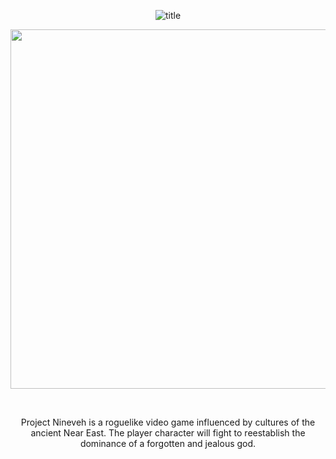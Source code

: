 <div align="center">
  
![title](https://user-images.githubusercontent.com/55513603/152469001-2193918b-afa3-4422-8ea3-2fd8c0ccae35.png)
 
  
<p align="center">
<img src="https://user-images.githubusercontent.com/55513603/153309657-a257bf8e-f98b-46d5-9252-c8967550e42e.png" width="575"/>
</p>

<br>

Project Nineveh is a roguelike video game influenced by cultures of the ancient Near East. 
The player character will fight to reestablish the dominance of a forgotten and jealous god. 
<div>
